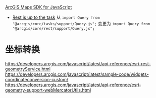
[ArcGIS Maps SDK for JavaScript](https://developers.arcgis.com/javascript/) 

- [Rest is up to the task](https://www.esri.com/arcgis-blog/products/js-api-arcgis/developers/rest-is-up-to-the-task/) 
	从
	`import Query from "@arcgis/core/tasks/support/Query.js";`
	变更为
	`import Query from "@arcgis/core/rest/support/Query.js";`

# 坐标转换

https://developers.arcgis.com/javascript/latest/api-reference/esri-rest-geometryService.html
https://developers.arcgis.com/javascript/latest/sample-code/widgets-coordinateconversion-custom/
https://developers.arcgis.com/javascript/latest/api-reference/esri-geometry-support-webMercatorUtils.html
